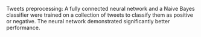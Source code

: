 Tweets preprocessing: A fully connected neural network and a Naive Bayes classifier were trained on a collection of tweets to classify them as positive or negative. The neural network demonstrated significantly better performance.


